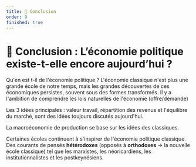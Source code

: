 ```yaml
---
title: 📌 Conclusion
order: 9
finished: true
---
```


# 📌 Conclusion : L’économie politique existe-t-elle encore aujourd’hui ?

Qu'en est t-il de l'économie politique ? L'économie classique n'est plus une grande école de notre temps, mais les grandes découvertes de ces économiques persistes, souvent sous des formes transformés. Il y a l'ambition de comprendre les lois naturelles de l'économie (offre/demande)

Les 3 idées principales : valeur travail, répartition des revenus et l'équilibre du marché, sont des idées toujours discutés aujourd'hui. 

La macroéconomie de production se base sur les idées des classiques.

Certaines écoles continuent à s'inspirer de l'économie politique classique. Des courants de pensés **hétérodoxes** (opposés à **orthodoxes** -> la nouvelle école classique) tel que les marxistes, les néoricardiens, les institutionnalistes et les postkeynésiens.
